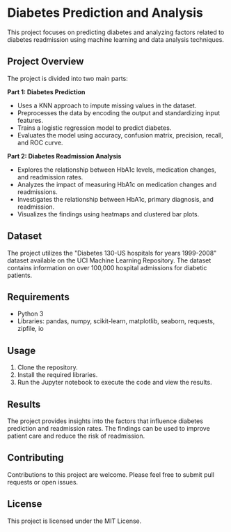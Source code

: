 # Diabetes Prediction and Analysis

This project focuses on predicting diabetes and analyzing factors related to diabetes readmission using machine learning and data analysis techniques.

## Project Overview

The project is divided into two main parts:

**Part 1: Diabetes Prediction**

- Uses a KNN approach to impute missing values in the dataset.
- Preprocesses the data by encoding the output and standardizing input features.
- Trains a logistic regression model to predict diabetes.
- Evaluates the model using accuracy, confusion matrix, precision, recall, and ROC curve.

**Part 2: Diabetes Readmission Analysis**

- Explores the relationship between HbA1c levels, medication changes, and readmission rates.
- Analyzes the impact of measuring HbA1c on medication changes and readmissions.
- Investigates the relationship between HbA1c, primary diagnosis, and readmission.
- Visualizes the findings using heatmaps and clustered bar plots.

## Dataset

The project utilizes the "Diabetes 130-US hospitals for years 1999-2008" dataset available on the UCI Machine Learning Repository. The dataset contains information on over 100,000 hospital admissions for diabetic patients.

## Requirements

- Python 3
- Libraries: pandas, numpy, scikit-learn, matplotlib, seaborn, requests, zipfile, io

## Usage

1. Clone the repository.
2. Install the required libraries.
3. Run the Jupyter notebook to execute the code and view the results.

## Results

The project provides insights into the factors that influence diabetes prediction and readmission rates. The findings can be used to improve patient care and reduce the risk of readmission.

## Contributing

Contributions to this project are welcome. Please feel free to submit pull requests or open issues.

## License

This project is licensed under the MIT License.
